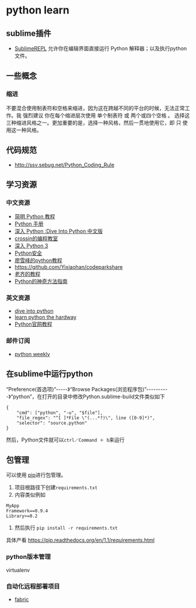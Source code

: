 # python learn

## sublime插件
* [SublimeREPL](https://github.com/wuub/SublimeREPL) 允许你在编辑界面直接运行 Python 解释器；以及执行python文件。

## 一些概念
### 缩进
不要混合使用制表符和空格来缩进，因为这在跨越不同的平台的时候，无法正常工作。我 强烈建议 你在每个缩进层次使用 单个制表符 或 两个或四个空格 。
选择这三种缩进风格之一。更加重要的是，选择一种风格，然后一贯地使用它，即 只 使用这一种风格。

## 代码规范
* http://ssv.sebug.net/Python_Coding_Rule

## 学习资源
### 中文资源
* [简明 Python 教程](http://sebug.net/paper/python/index.html)
* [Python 手册](http://sebug.net/paper/books/python_hb/)
* [ 深入 Python :Dive Into Python 中文版](http://sebug.net/paper/books/dive-into-python/)
* [crossin的编程教室](http://crossin.me/forum.php?mod=forumdisplay&fid=2)
* [深入 Python 3](http://sebug.net/paper/books/dive-into-python3/)
* [Python安全](http://sebug.net/paper/books/vulncat/python/)
* [廖雪峰的python教程](http://www.liaoxuefeng.com/wiki/001374738125095c955c1e6d8bb493182103fac9270762a000)
* https://github.com/Yixiaohan/codeparkshare
* [老齐的教程](https://github.com/qiwsir/ITArticles/blob/master/BasicPython/index.md)
* [Python的神奇方法指南](http://article.yeeyan.org/view/311527/287706)

### 英文资源
* [dive into python](http://www.diveintopython.net/toc/index.html)
* [learn python the hardway](http://learnpythonthehardway.org/book/)
* [Python官网教程](https://docs.python.org/2/tutorial/)

### 邮件订阅
* [python weekly](http://www.pythonweekly.com/)

## 在sublime中运行python
“Preference(首选项)”-----》“Browse Packages(浏览程序包)”----------》“python”，在打开的目录中修改Python.sublime-build文件类似如下
```
{
    "cmd": ["python", "-u", "$file"],
    "file_regex": "^[ ]*File \"(...*?)\", line ([0-9]*)",
    "selector": "source.python"
}
```
然后，Python文件就可以`ctrl／Command ＋ b`来运行

## 包管理
可以使用 [pip](https://pip.pypa.io/en/latest/user_guide.html)进行包管理。

1. 项目根路径下创建`requirements.txt`
1. 内容类似例如
```
MyApp
Framework==0.9.4
Library>=0.2
```
1. 然后执行 `pip install -r requirements.txt`

具体产看 https://pip.readthedocs.org/en/1.1/requirements.html

### python版本管理
virtualenv

### 自动化远程部署项目
* [fabric](http://www.fabfile.org/en/latest/)
